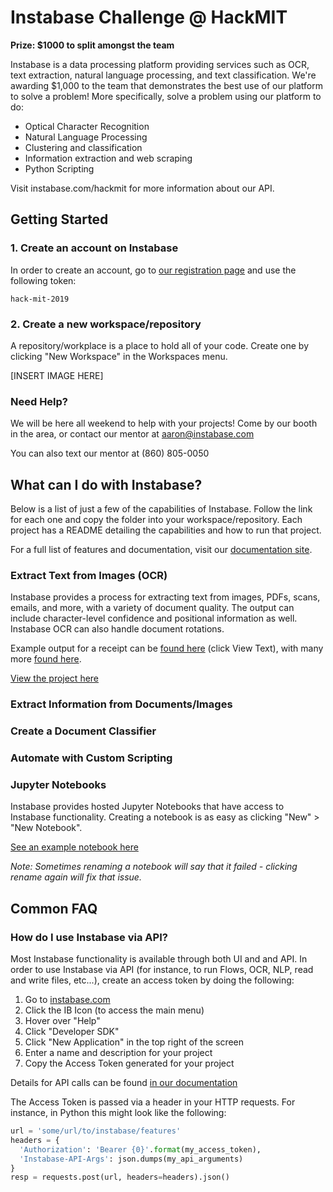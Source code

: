 # Instabase Challenge @ HackMIT

**Prize: $1000 to split amongst the team**

Instabase is a data processing platform providing services such as OCR, text extraction, natural language processing, and text classification. We're awarding $1,000 to the team that demonstrates the best use of our platform to solve a problem! More specifically, solve a problem using our platform to do:

* Optical Character Recognition
* Natural Language Processing
* Clustering and classification
* Information extraction and web scraping
* Python Scripting

Visit instabase.com/hackmit for more information about our API.


## Getting Started

### 1. Create an account on Instabase

In order to create an account, go to [our registration page](https://www.instabase.com/account/register?use_token=true) and use the following token:

```
hack-mit-2019
```

### 2. Create a new workspace/repository

A repository/workplace is a place to hold all of your code. Create one by clicking "New Workspace" in the Workspaces menu.

[INSERT IMAGE HERE]

### Need Help?

We will be here all weekend to help with your projects! Come by our booth in the area, or contact our mentor at aaron@instabase.com

You can also text our mentor at (860) 805-0050


## What can I do with Instabase?

Below is a list of just a few of the capabilities of Instabase. Follow the link for each one and copy the folder into your workspace/repository. Each project has a README detailing the capabilities and how to run that project.

For a full list of features and documentation, visit our [documentation site](https://www.instabase.com/docs/index.html).

### Extract Text from Images (OCR)

Instabase provides a process for extracting text from images, PDFs, scans, emails, and more, with a variety of document quality. The output can include character-level confidence and positional information as well. Instabase OCR can also
handle document rotations.

Example output for a receipt can be [found here](https://www.instabase.com/apps/ocr/review-doc/vontell/hackmit/fs/Instabase%20Drive/ocr-text-extraction/samples/out/s1_process_files/traderj_1.jpg.ibocr?i=0&ibflowresults=#) (click View Text), with many more [found here](https://www.instabase.com/vontell/hackmit/fs/Instabase%20Drive/ocr-text-extraction/samples/out/s1_process_files/).

[View the project here](https://www.instabase.com/vontell/hackmit/fs/Instabase%20Drive/ocr-text-extraction/)

### Extract Information from Documents/Images

### Create a Document Classifier

### Automate with Custom Scripting

### Jupyter Notebooks

Instabase provides hosted Jupyter Notebooks that have access to Instabase functionality. Creating a notebook is as easy as clicking "New" > "New Notebook". 

[See an example notebook here](https://www.instabase.com/vontell/hackmit/fs/Instabase%20Drive/jupyter-notebook/)

*Note: Sometimes renaming a notebook will say that it failed - clicking rename again will fix that issue.*

## Common FAQ

### How do I use Instabase via API?

Most Instabase functionality is available through both UI and and API. In order to use Instabase via API (for instance, to run Flows, OCR, NLP, read and write files, etc...), create an access token by doing the following:

1. Go to [instabase.com](https://www.instabase.com/)
2. Click the IB Icon (to access the main menu)
3. Hover over "Help"
4. Click "Developer SDK"
5. Click "New Application" in the top right of the screen
6. Enter a name and description for your project
7. Copy the Access Token generated for your project

Details for API calls can be found [in our documentation](https://www.instabase.com/docs/content/apis/index.html)

The Access Token is passed via a header in your HTTP requests. For instance, in Python this might look like the following:

```python
url = 'some/url/to/instabase/features'
headers = {
  'Authorization': 'Bearer {0}'.format(my_access_token),
  'Instabase-API-Args': json.dumps(my_api_arguments)
}
resp = requests.post(url, headers=headers).json()
```

